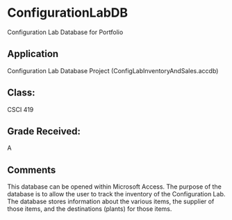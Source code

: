 # ConfigurationLabDB
Configuration Lab Database for Portfolio

## Application          
Configuration Lab Database Project (ConfigLabInventoryAndSales.accdb)

## Class:                     
CSCI 419

## Grade Received: 
A

## Comments           
This database can be opened within Microsoft Access. The purpose of the database is to allow the user to track the inventory of the Configuration Lab. The database stores information about the various items, the supplier of those items, and the destinations (plants) for those items. 
